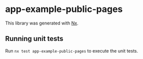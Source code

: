# app-example-public-pages

This library was generated with [Nx](https://nx.dev).

## Running unit tests

Run `nx test app-example-public-pages` to execute the unit tests.
